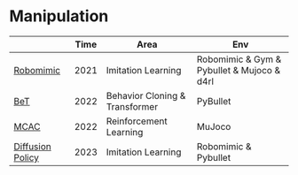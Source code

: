 # Manipulation

|                                                              | Time | Area                           | Env                                        |
| ------------------------------------------------------------ | ---- | ------------------------------ | ------------------------------------------ |
| [Robomimic](https://github.com/whaleRobot/Robot-Learning/blob/master/codes/manipulation/Robomimic.md) | 2021 | Imitation Learning             | Robomimic & Gym & Pybullet & Mujoco & d4rl |
| [BeT](https://github.com/whaleRobot/Robot-Learning/blob/master/codes/manipulation/BeT.md) | 2022 | Behavior Cloning & Transformer | PyBullet                                   |
| [MCAC](https://github.com/whaleRobot/Robot-Learning/blob/master/codes/manipulation/MCAC.md) | 2022 | Reinforcement Learning         | MuJoco                                     |
| [Diffusion Policy](https://github.com/whaleRobot/Robot-Learning/blob/master/codes/manipulation/Diffusion-Policy.md) | 2023 | Imitation Learning             | Robomimic & Pybullet                       |


